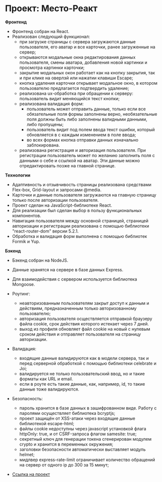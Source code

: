 # Проект: Место-Реакт

**Фронтенд**

- Фронтенд собран на React.
- Реализован следующий функционал:
  - при загрузке страницы с сервера загружаются данные пользователя, его аватар и все карточки, ранее загруженные на сервер;
  - открываются модальные окна редактирования данных пользователя, смены аватара, добавления новой картинки и просмотра картинки карточки;
  - закрытие модальных окон работает как на кнопку закрытия, так и при клике на оверлэй или нажатии клавиши Escape;
  - кнопка удаления карточки открывает модальное окно, в котором пользователю предлагается подтвердить удаление;
  - реализована ux-обработка при обращении к серверу: пользователь видит меняющийся текст кнопки;
  - реализована валидация форм:
    - пользователь может отправить данные, только если все обязательные поля формы заполнены верно, необязательные поля должны быть либо заполнены валидными данными, либо пропущены;
    - пользователь видит под полем ввода текст ошибки, который обновляется в с каждым изменением в поле ввода;
    - во всех формах кнопка отправки данных изначально заблокирована.
  - реализована регистрация и авторизация пользователя. При регистрации пользователь может по желанию заполнить поля с данными о себе и ссылкой на аватар. Эти данные можно отредактировать позже на главной странице.

**Технологии**

- Адаптивность и отзывчивость страницы реализована средствами Flex-box, Grid-layout и запросами @media.
- Карточки и данные пользователя загружаются на главную страницу только после авторизации пользователя.
- Проект сделан на JavaScript-библиотеке React.
- Для реализации был сделан выбор в пользу функциональных компонентов.
- Навигация пользователя между основной страницей, страницей авторизации и регистрации реализована с помощью библиотеки "react-router-dom" версии 5.2.1.
- Обработка и валидация форм выполнена с помощью библиотек Formik и Yup.

**Бэкенд**

- Бэкенд собран на NodeJS.
- Данные хранятся на сервере в базе данных Express.
- Для взаимодействия с сервером используется библиотека Mongoose.
- Роутинг:

  - неавторизованным пользователям закрыт доступ к данным и действиям, предназначенным только авторизованному пользователю;
  - авторизация пользователя осществляется отправкой браузеру файла cookie, срок действия которого истекает через 7 дней.
  - выход из профиля обновляет файл cookie на новый с нулевым сроком действия и отправляет пользователя на страницу авторизации.

- Валидация:

  - входящие данные валидируются как в модели сервера, так и перед серверной обработкой с помощью библиотеки celebrate и Joi;
  - валидируется не только пользовательский ввод, но и такие форматы как URL и email.
  - если в роуте есть такие данные, как, например, id, то такие данные тоже валидируются.

- Безопасность:

  - пароль хранится в базе данных в зашифрованном виде. Работу с паролями осуществляет библиотека bcryptjs;
  - проект защищён от XSS-атаки через входящие данные библиотекой escape-html;
  - файлы cookie недоступны через javascript установкой флага httpOnly: true, и от CSRF-запроса флагом samesite: true;
  - секретный ключ для генерации токена сгенерирован модулем crypto и хранится в переменных окружения;
  - заголовки безопасности автоматически выставляет модуль helmet;
  - мидлвер express-rate-limit ограничивает количество обращений на сервер от одного ip до 300 за 15 минут;

- [Ссылка на проект](https://moovies.nomoredomains.work)
